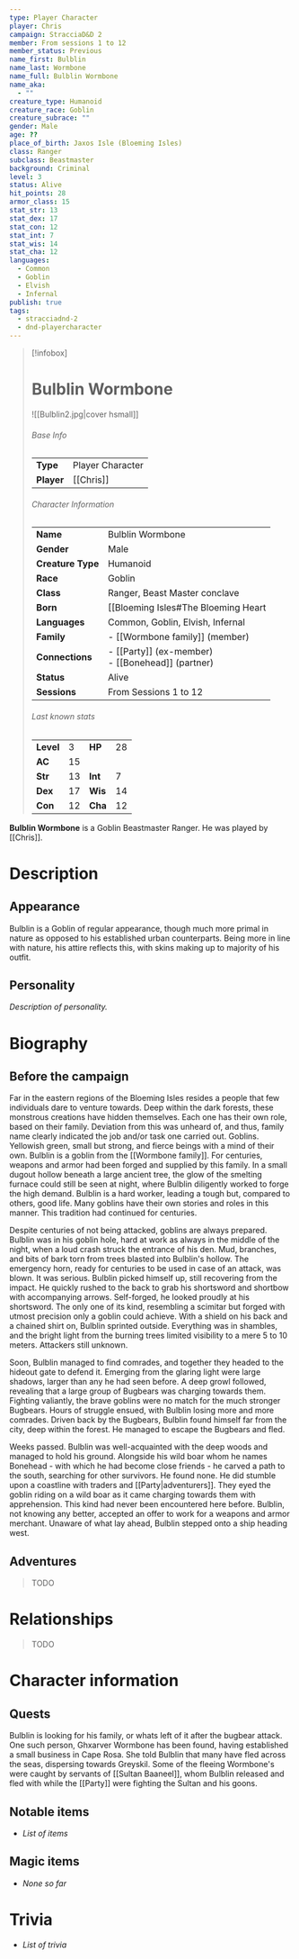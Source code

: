 ```yaml
---
type: Player Character
player: Chris
campaign: StracciaD&D 2
member: From sessions 1 to 12
member_status: Previous
name_first: Bulblin
name_last: Wormbone
name_full: Bulblin Wormbone
name_aka:
  - ""
creature_type: Humanoid
creature_race: Goblin
creature_subrace: ""
gender: Male
age: ??
place_of_birth: Jaxos Isle (Bloeming Isles)
class: Ranger
subclass: Beastmaster
background: Criminal
level: 3
status: Alive
hit_points: 28
armor_class: 15
stat_str: 13
stat_dex: 17
stat_con: 12
stat_int: 7
stat_wis: 14
stat_cha: 12
languages:
  - Common
  - Goblin
  - Elvish
  - Infernal
publish: true
tags:
  - stracciadnd-2
  - dnd-playercharacter
---
```

> [!infobox]  
> # Bulblin Wormbone
> ![[Bulblin2.jpg|cover hsmall]]  
> ###### Base Info
> | | |  
> |---|---|  
> | **Type** | Player Character |
> | **Player** | [[Chris]] |
> ###### Character Information  
> | | |  
> |---|---|  
> | **Name** | Bulblin Wormbone |
> | **Gender** | Male | 
> | **Creature Type** | Humanoid |
> | **Race** | Goblin |  
> | **Class** | Ranger, Beast Master conclave |  
> | **Born** | [[Bloeming Isles#The Bloeming Heart|Jaxos Isles]], ?? years ago |  
> | **Languages** | Common, Goblin, Elvish, Infernal |  
> | **Family** | - [[Wormbone family]] (member) |
> | **Connections** | - [[Party]] (ex-member)<br>- [[Bonehead]] (partner) |
> | **Status** | Alive |
> | **Sessions** | From Sessions 1 to 12 |
> ###### Last known stats
> | | | | |
> |---|---|---|---|
> | **Level** | 3 | **HP** | 28 |
> | **AC** | 15 | | |
> | **Str** | 13 | **Int** | 7 |
> | **Dex** | 17 | **Wis** | 14 |
> | **Con** | 12 | **Cha** | 12 |
 
**Bulblin Wormbone** is a Goblin Beastmaster Ranger. He was played by [[Chris]].
# Description
## Appearance
Bulblin is a Goblin of regular appearance, though much more primal in nature as opposed to his established urban counterparts. Being more in line with nature, his attire reflects this, with skins making up to majority of his outfit.
## Personality
*Description of personality.*
# Biography
## Before the campaign
Far in the eastern regions of the Bloeming Isles resides a people that few individuals dare to venture towards. Deep within the dark forests, these monstrous creations have hidden themselves. Each one has their own role, based on their family. Deviation from this was unheard of, and thus, family name clearly indicated the job and/or task one carried out. Goblins. Yellowish green, small but strong, and fierce beings with a mind of their own. Bulblin is a goblin from the [[Wormbone family]]. For centuries, weapons and armor had been forged and supplied by this family. In a small dugout hollow beneath a large ancient tree, the glow of the smelting furnace could still be seen at night, where Bulblin diligently worked to forge the high demand. Bulblin is a hard worker, leading a tough but, compared to others, good life. Many goblins have their own stories and roles in this manner. This tradition had continued for centuries.

Despite centuries of not being attacked, goblins are always prepared. Bulblin was in his goblin hole, hard at work as always in the middle of the night, when a loud crash struck the entrance of his den. Mud, branches, and bits of bark torn from trees blasted into Bulblin's hollow. The emergency horn, ready for centuries to be used in case of an attack, was blown. It was serious. Bulblin picked himself up, still recovering from the impact. He quickly rushed to the back to grab his shortsword and shortbow with accompanying arrows. Self-forged, he looked proudly at his shortsword. The only one of its kind, resembling a scimitar but forged with utmost precision only a goblin could achieve. With a shield on his back and a chained shirt on, Bulblin sprinted outside. Everything was in shambles, and the bright light from the burning trees limited visibility to a mere 5 to 10 meters. Attackers still unknown.

Soon, Bulblin managed to find comrades, and together they headed to the hideout gate to defend it. Emerging from the glaring light were large shadows, larger than any he had seen before. A deep growl followed, revealing that a large group of Bugbears was charging towards them. Fighting valiantly, the brave goblins were no match for the much stronger Bugbears. Hours of struggle ensued, with Bulblin losing more and more comrades. Driven back by the Bugbears, Bulblin found himself far from the city, deep within the forest. He managed to escape the Bugbears and fled.

Weeks passed. Bulblin was well-acquainted with the deep woods and managed to hold his ground. Alongside his wild boar whom he names Bonehead - with which he had become close friends - he carved a path to the south, searching for other survivors. He found none. He did stumble upon a coastline with traders and [[Party|adventurers]]. They eyed the goblin riding on a wild boar as it came charging towards them with apprehension. This kind had never been encountered here before. Bulblin, not knowing any better, accepted an offer to work for a weapons and armor merchant. Unaware of what lay ahead, Bulblin stepped onto a ship heading west.
## Adventures
> TODO
# Relationships
> TODO
# Character information
## Quests
Bulblin is looking for his family, or whats left of it after the bugbear attack.
One such person, Ghxarver Wormbone has been found, having established a small business in Cape Rosa. She told Bulblin that many have fled across the seas, dispersing towards Greyskil. 
Some of the fleeing Wormbone's were caught by servants of [[Sultan Baaneel]], whom Bulblin released and fled with while the [[Party]] were fighting the Sultan and his goons.
## Notable items
- *List of items*
## Magic items
- *None so far*
# Trivia
- *List of trivia*